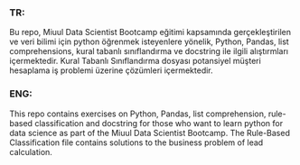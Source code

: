 ### TR:
Bu repo, Miuul Data Scientist Bootcamp eğitimi kapsamında gerçekleştirilen ve veri bilimi için python öğrenmek isteyenlere yönelik, Python, Pandas, list comprehensions, kural tabanlı sınıflandırma ve docstring ile ilgili alıştırmları içermektedir.
Kural Tabanlı Sınıflandırma dosyası potansiyel müşteri hesaplama iş problemi üzerine çözümleri içermektedir.

### ENG:
This repo contains exercises on Python, Pandas, list comprehension, rule-based classification and docstring for those who want to learn python for data science as part of the Miuul Data Scientist Bootcamp.
The Rule-Based Classification file contains solutions to the business problem of lead calculation.
